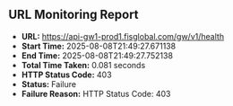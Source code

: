 ## URL Monitoring Report

- **URL:** https://api-gw1-prod1.fisglobal.com/gw/v1/health
- **Start Time:** 2025-08-08T21:49:27.671138
- **End Time:** 2025-08-08T21:49:27.752138
- **Total Time Taken:** 0.081 seconds
- **HTTP Status Code:** 403
- **Status:** Failure
- **Failure Reason:** HTTP Status Code: 403
